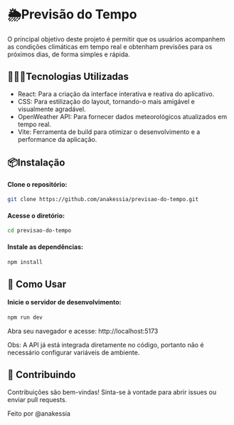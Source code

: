# 🌦Previsão do Tempo
O principal objetivo deste projeto é permitir que os usuários acompanhem as condições climáticas em tempo real e obtenham previsões para os próximos dias, de forma simples e rápida.

## 👩🏽‍💻Tecnologias Utilizadas
- React: Para a criação da interface interativa e reativa do aplicativo.
- CSS: Para estilização do layout, tornando-o mais amigável e visualmente agradável.
- OpenWeather API: Para fornecer dados meteorológicos atualizados em tempo real.
- Vite: Ferramenta de build para otimizar o desenvolvimento e a performance da aplicação.

## 📦Instalação
<h4>Clone o repositório:</h4>

```bash
git clone https://github.com/anakessia/previsao-do-tempo.git

```
<h4>Acesse o diretório:</h4>

```bash
cd previsao-do-tempo

```
<h4>Instale as dependências:</h4>

```bash
npm install

```

## 🚀 Como Usar
<h4>Inicie o servidor de desenvolvimento:</h4>

```bash
npm run dev

```
Abra seu navegador e acesse: http://localhost:5173
<p>Obs: A API já está integrada diretamente no código, portanto não é necessário configurar variáveis de ambiente.</p>

## 🤝 Contribuindo
Contribuições são bem-vindas! Sinta-se à vontade para abrir issues ou enviar pull requests.
<p>Feito por @anakessia</p>

